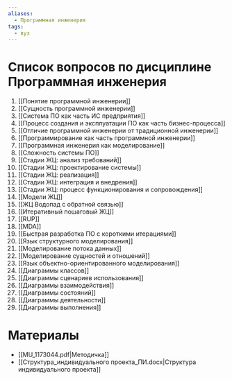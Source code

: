 ```yaml
---
aliases:
  - Программная инженерия
tags:
  - вуз
---
```

# Список вопросов по дисциплине Программная инженерия

1. [[Понятие программной инженерии]]
2. [[Сущность программной инженерии]]
3. [[Система ПО как часть ИС предприятия]]
4. [[Процесс создания и эксплуатации ПО как часть бизнес-процесса]]
5. [[Отличие программной инженерии от традиционной инженерии]]
6. [[Программирование как часть программной инженерии]]
7. [[Программная инженерия как моделирование]]
8. [[Сложность системы ПО]]
9. [[Стадии ЖЦ: анализ требований]]
10. [[Стадии ЖЦ: проектирование системы]]
11. [[Стадии ЖЦ: реализация]]
12. [[Стадии ЖЦ: интеграция и внедрения]]
13. [[Стадии ЖЦ: процесс функционирования и сопровождения]]
14. [[Модели ЖЦ]]
15. [[ЖЦ Водопад с обратной связью]]
16. [[Итеративный пошаговый ЖЦ]]
17. [[RUP]]
18. [[MDA]]
19. [[Быстрая разработка ПО с короткими итерациями]]
20. [[Язык структурного моделирования]]
21. [[Моделирование потока данных]]
22. [[Моделирование сущностей и отношений]]
23. [[Язык объектно-ориентированного моделирования]]
24. [[Диаграммы классов]]
25. [[Диаграммы сценариев использования]]
26. [[Диаграммы взаимодействия]]
27. [[Диаграммы состояний]]
29. [[Диаграммы деятельности]]
30. [[Диаграммы выполнения]]

# Материалы
- [[MU_1173044.pdf|Методичка]]
- [[Структура_индивидуального проекта_ПИ.docx|Структура индивидуального проекта]]